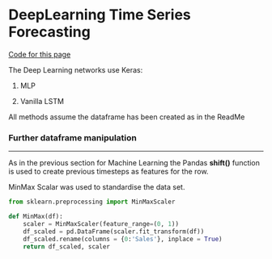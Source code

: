 # DeepLearning Time Series Forecasting

[Code for this page](https://nbviewer.jupyter.org/github/AriadneData/Python_Time_Series/blob/master/TimeSeries_Keras.ipynb)

The Deep Learning  networks use Keras:

1. MLP

2. Vanilla LSTM



All methods assume the dataframe has been created as in the ReadMe

### Further dataframe manipulation

___

As in the previous section for Machine Learning the Pandas **shift()**  function is used to create previous timesteps as features for the row.

MinMax Scalar was used to standardise the data set.

```python
from sklearn.preprocessing import MinMaxScaler

def MinMax(df):
    scaler = MinMaxScaler(feature_range=(0, 1))
    df_scaled = pd.DataFrame(scaler.fit_transform(df))
    df_scaled.rename(columns = {0:'Sales'}, inplace = True)
    return df_scaled, scaler
```